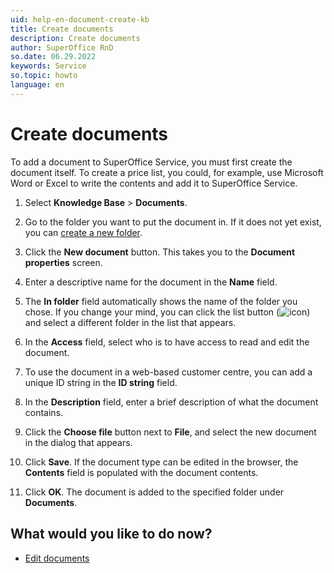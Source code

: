 ```yaml
---
uid: help-en-document-create-kb
title: Create documents
description: Create documents
author: SuperOffice RnD
so.date: 06.29.2022
keywords: Service
so.topic: howto
language: en
---
```


# Create documents

To add a document to SuperOffice Service, you must first create the document itself. To create a price list, you could, for example, use Microsoft Word or Excel to write the contents and add it to SuperOffice Service.

1. Select **Knowledge Base** > **Documents**.

2. Go to the folder you want to put the document in. If it does not yet exist, you can [create a new folder][1].

3. Click the **New document** button. This takes you to the **Document properties** screen.

4. Enter a descriptive name for the document in the **Name** field.

5. The **In folder** field automatically shows the name of the folder you chose. If you change your mind, you can click the list button (![icon][img1]) and select a different folder in the list that appears.

6. In the **Access** field, select who is to have access to read and edit the document.

7. To use the document in a web-based customer centre, you can add a unique ID string in the **ID string** field.

8. In the **Description** field, enter a brief description of what the document contains.

9. Click the **Choose file** button next to **File**, and select the new document in the dialog that appears.

10. Click **Save**. If the document type can be edited in the browser, the **Contents** field is populated with the document contents.

11. Click **OK**. The document is added to the specified folder under **Documents**.

## What would you like to do now?

* [Edit documents][2]

<!-- Referenced links -->
[1]: manage-folders.md
[2]: edit.md

<!-- Referenced images -->
[img1]: ../../../../../common/icons/dropdown-arrow.png
